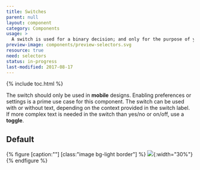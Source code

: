 ```yaml
---
title: Switches
parent: null
layout: component
category: Components
usage: >
  A switch is used for a binary decision; and only for the purpose of yes/no or on/off. They are especially useful when building mobile based designs.
preview-image: components/preview-selectors.svg
resource: true
need: selectors
status: in-progress
last-modified: 2017-08-17
---
```


{% include toc.html %}

<!--{% include todo.html content="Update focus states, expand on inline validation, and improve
keyboard accessibility." %}-->

The switch should only be used in **mobile** designs. Enabling preferences or
settings is a prime use case for this component. The switch can be used with or
without text, depending on the context provided in the switch label. If more
complex text is needed in the switch than yes/no or on/off, use a **toggle**.

## Default

{% figure [caption:""] [class:"image bg-light border"] %}
![]({{site.cdn_url}}/img/components/selectors-switch.png){:width="30%"}
{% endfigure %}

<!--<div class="ui segments">
  <div class="ui segment">
    <div class="ui form">
      ### Enabled
      <div class="inline field">
        <div class="ui toggle checkbox">
          <input type="checkbox" name="public">
          <label>Without text</label>
        </div>
      </div>
      <div class="inline field">
        <div class="ui toggle checkbox">
          <input type="checkbox" name="public">
          <label>With text (on/off)</label>
        </div>
      </div>
      <div class="inline field">
        <div class="ui toggle checkbox">
          <input type="checkbox" name="public">
          <label>With text (yes/no)</label>
        </div>
      </div>
    </div>
  </div>
  <div class="ui segment">
    ### Disabled
    <div class="inline field">
      <div class="ui toggle checkbox">
        <input type="checkbox" name="public" disabled="disabled">
        <label>With text (on/off)</label>
      </div>
    </div>
  </div>
  <div class="ui segment">
    ### Error
    <div class="inline field">
      <div class="ui toggle checkbox">
        <input type="checkbox" name="public" disabled="disabled">
        <label>With text (on/off)</label>
      </div>
    </div>
  </div>
</div>-->



<!--
  <a class="anchor" name="cascade-selector"></a>
  #Cascade Selector
  <p class="update">
    <a href="https://jira.rax.io/browse/RED-768">JIRA</a><br>
    EAG: This isn't used broadly enough to make a pattern yet.

  <p class="update">Do we want to use <a href="https://jira.rax.io/secure/attachment/70337/Cascade%20Selector%20-%20Complete.pdf">this doc</a>? I can't find the original to break it out into images and text.
-->
